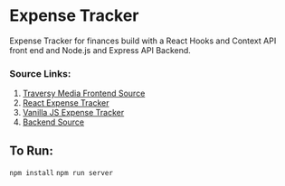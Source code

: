 # Expense Tracker
Expense Tracker for finances build with a React Hooks and Context API front end and Node.js and Express API Backend.

### Source Links:
1. [Traversy Media Frontend Source](https://www.youtube.com/watch?v=XuFDcZABiDQ)
2. [React Expense Tracker](https://github.com/bradtraversy/expense-tracker-react/blob/master/src/context/GlobalState.js)
3. [Vanilla JS Expense Tracker](https://github.com/bradtraversy/vanillawebprojects/blob/master/expense-tracker/script.js)
4. [Backend Source](https://www.youtube.com/watch?v=KyWaXA_NvT0&t=889s)


## To Run:
```npm install```
```npm run server```
